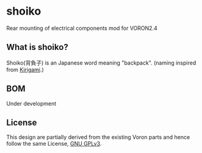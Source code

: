 # shoiko
Rear mounting of electrical components mod for VORON2.4

## What is shoiko?
Shoiko(背負子)  is an Japanese word meaning "backpack". (naming inspired from [Kirigami](https://github.com/christophmuellerorg/voron_0_kirigami_bed).)

## BOM
Under development
<!--// 
| Part | Qty | Sourcing | Description/Note |
|---------|-------|----------------| ------------------ |
| 2020Frame Corner Cube 18mmWide | TBD | [STEP](./STLs/2020P_CornerCube_18mm.step) or [STL](./CAD/2020P_CornerCube_18mm.stl)         | a |
| SHCS M5x10 | TBD | Local store | b |
| M5 Roll-in T-Nut | TBD | Misumi or AliExpress | c |
| z_belt_cover_a_x2 | 2 | STEP or STL | d |
| z_belt_cover_b_x2 | 2 | STEP or STL | d |
| Rear Panel | 1 | L | Panel size are depend build size. See Drawing. |
| din_rail_mount_x2 | 2 | STEP or STL | d |
| S | TBD | L | d |
| S | TBD | L | d |
-->

## License
This design are partially derived from the existing Voron parts and hence follow the same License, [GNU GPLv3](https://www.gnu.org/licenses/gpl-3.0.html).
